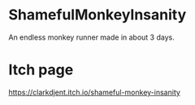 # ShamefulMonkeyInsanity

An endless monkey runner made in about 3 days.

# Itch page
https://clarkdjent.itch.io/shameful-monkey-insanity
